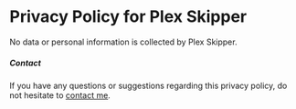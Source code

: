 # Privacy Policy for Plex Skipper
No data or personal information is collected by Plex Skipper.

##### Contact
If you have any questions or suggestions regarding this privacy policy, do not hesitate to [contact me](https://github.com/GuiEpi/plex-skipper/issues).